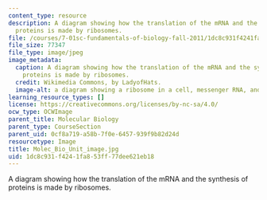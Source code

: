 ```yaml
---
content_type: resource
description: A diagram showing how the translation of the mRNA and the synthesis of
  proteins is made by ribosomes.
file: /courses/7-01sc-fundamentals-of-biology-fall-2011/1dc8c931f4241fa853ff77dee621eb18_Molec_Bio_Unit_image.jpg
file_size: 77347
file_type: image/jpeg
image_metadata:
  caption: A diagram showing how the translation of the mRNA and the synthesis of
    proteins is made by ribosomes.
  credit: Wikimedia Commons, by LadyofHats.
  image-alt: a diagram showing a ribosome in a cell, messenger RNA, and protein synthesis
learning_resource_types: []
license: https://creativecommons.org/licenses/by-nc-sa/4.0/
ocw_type: OCWImage
parent_title: Molecular Biology
parent_type: CourseSection
parent_uid: 0cf8a719-a58b-7f0e-6457-939f9b82d24d
resourcetype: Image
title: Molec_Bio_Unit_image.jpg
uid: 1dc8c931-f424-1fa8-53ff-77dee621eb18
---
```

A diagram showing how the translation of the mRNA and the synthesis of proteins is made by ribosomes.